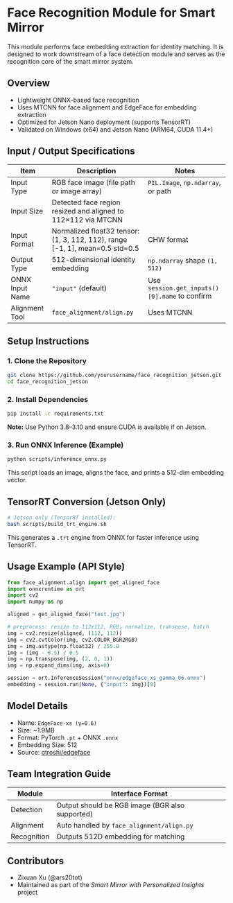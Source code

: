 # Face Recognition Module for Smart Mirror

This module performs face embedding extraction for identity matching. It is designed to work downstream of a face detection module and serves as the recognition core of the smart mirror system.

## Overview

- Lightweight ONNX-based face recognition
- Uses MTCNN for face alignment and EdgeFace for embedding extraction
- Optimized for Jetson Nano deployment (supports TensorRT)
- Validated on Windows (x64) and Jetson Nano (ARM64, CUDA 11.4+)

## Input / Output Specifications

| Item            | Description                                      | Notes                              |
|-----------------|--------------------------------------------------|------------------------------------|
| Input Type      | RGB face image (file path or image array)        | `PIL.Image`, `np.ndarray`, or path |
| Input Size      | Detected face region resized and aligned to 112×112 via MTCNN | |
| Input Format    | Normalized float32 tensor: (1, 3, 112, 112), range [-1, 1], mean=0.5 std=0.5 | CHW format |
| Output Type     | 512-dimensional identity embedding               | `np.ndarray` shape `(1, 512)`      |
| ONNX Input Name | `"input"` (default)                              | Use `session.get_inputs()[0].name` to confirm |
| Alignment Tool  | `face_alignment/align.py`                        | Uses MTCNN                         |

## Setup Instructions

### 1. Clone the Repository

```bash
git clone https://github.com/yourusername/face_recognition_jetson.git
cd face_recognition_jetson
```

### 2. Install Dependencies

```bash
pip install -r requirements.txt
```

**Note:** Use Python 3.8–3.10 and ensure CUDA is available if on Jetson.

### 3. Run ONNX Inference (Example)

```bash
python scripts/inference_onnx.py
```

This script loads an image, aligns the face, and prints a 512-dim embedding vector.

## TensorRT Conversion (Jetson Only)

```bash
# Jetson only (TensorRT installed):
bash scripts/build_trt_engine.sh
```

This generates a `.trt` engine from ONNX for faster inference using TensorRT.

## Usage Example (API Style)

```python
from face_alignment.align import get_aligned_face
import onnxruntime as ort
import cv2
import numpy as np

aligned = get_aligned_face("test.jpg")

# preprocess: resize to 112x112, RGB, normalize, transpose, batch
img = cv2.resize(aligned, (112, 112))
img = cv2.cvtColor(img, cv2.COLOR_BGR2RGB)
img = img.astype(np.float32) / 255.0
img = (img - 0.5) / 0.5
img = np.transpose(img, (2, 0, 1))
img = np.expand_dims(img, axis=0)

session = ort.InferenceSession("onnx/edgeface_xs_gamma_06.onnx")
embedding = session.run(None, {"input": img})[0]
```

## Model Details

- Name: `EdgeFace-xs (γ=0.6)`
- Size: ~1.9MB
- Format: PyTorch `.pt` + ONNX `.onnx`
- Embedding Size: 512
- Source: [otroshi/edgeface](https://github.com/otroshi/edgeface)

## Team Integration Guide

| Module        | Interface Format                              |
|---------------|------------------------------------------------|
| Detection     | Output should be RGB image (BGR also supported) |
| Alignment     | Auto handled by `face_alignment/align.py`     |
| Recognition   | Outputs 512D embedding for matching            |

## Contributors

- Zixuan Xu (@ars20tot)  
- Maintained as part of the *Smart Mirror with Personalized Insights* project